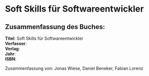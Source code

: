 # Soft Skills für Softwareentwickler

## Zusammenfassung des Buches:

**Titel**: Soft Skills für Softwareentwickler  
**Verfasser**:  
**Verlag**:  
**Jahr**:  
**ISBN**:

Zusammenfassung von: Jonas Wiese, Daniel Beneker, Fabian Lorenz


